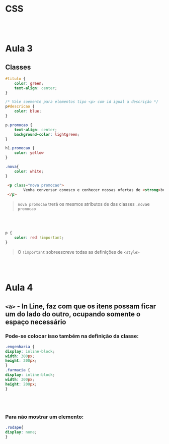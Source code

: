 # CSS
<br/>
<br/>

# Aula 3
## Classes
```css
#titulo {
    color: green;
    text-align: center;
}

/* Vale soemente para elementos tipo <p> com id igual a descrição */
p#descricao {
    color: blue;
}

p.promocao {
    text-align: center;
    background-color: lightgreen;
}

h1.promocao {
    color: yellow
}

.nova{
    color: white;
}
```

```html
 <p class="nova promocao">
        Venha conversar conosco e conhecer nossas ofertas de <strong>bolsas de estudos</strong>.
 </p>
```
> `nova promocao` trerá os mesmos atributos de das classes `.nova`e `promocao`

<br/>
<br/>

```css
p {
    color: red !important;
}
```
> O `!important` sobreescreve todas as definições de `<style>`

<br/>
<br/>

# Aula 4
## `<a>` - In Line, faz com que os itens possam ficar um do lado do outro, ocupando somente o espaço necessário

### Pode-se colocar isso também na definição da classe:
```css
.engenharia {
display: inline-block;
width: 300px;
height: 200px;
}
.farmacia {
display: inline-block;
width: 300px;
height: 200px;
}
```
<br/>
<br/>

### Para não mostrar um elemento:
```css
.rodape{
display: none;
}
```

